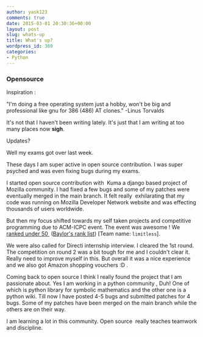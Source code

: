 ```yaml
---
author: yask123
comments: true
date: 2015-03-01 20:30:36+00:00
layout: post
slug: whats-up
title: What's up?
wordpress_id: 369
categories:
- Python
---
```


### Opensource



Inspiration :

"I'm doing a free operating system just a hobby, won't be big and professional like gnu for 386 (486) AT clones."
-Linus Torvalds



It's not that I haven't been writing lately. It's just that I am writing at too many places now **sigh**.
 <!--more--> 


Updates?

Well my exams got over last week.

These days I am super active in open source contribution. I was super psyched and was even fixing bugs during my exams.

I started open source contribution with  Kuma a django based project of Mozilla community. I had fixed a few bugs and some of my patches were eventually merged in the main branch. It felt really  exhilarating that my code was running on Mozilla Developer Network website and was effecting thousands of users worldwide.

But then my focus shifted towards my self taken projects and competitive programming due to ACM-ICPC event. The event was awesome ! We [ranked under 50 ](http://icpc.baylor.edu/regionals/finder/kharagpur-2014/standings) ([Baylor's rank list](http://icpc.baylor.edu/regionals/finder/kharagpur-2014/standings)) [Team name: `limitless`].

We were also called for Directi internship interview. I cleared the 1st round. The competition on round 2 was a bit tough for me and I couldn't clear it. Really need to improve myself in this. But overall it was a nice experience and we also got Amazon shopping vouchers :D .

Coming back to open source I think I really found the project that I am passionate about. Yes I am working in a python community , Duh! One of which is python library for symbolic mathematics and the other one is a python wiki. Till now I have posted 4-5 bugs and submitted patches for 4 bugs. Some of my patches have been merged on the main branch while the others are on their way.

I am learning a lot in this community. Open source  really teaches teamwork and discipline.


